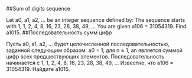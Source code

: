 ##Sum of digits sequence

Let a0, a1, a2, ... be an integer sequence defined by:
The sequence starts with 1, 1, 2, 4, 8, 16, 23, 28, 38, 49, ...
You are given a106 = 31054319.
Find a1015.
##Последовательность сумм цифр

Пусть a0, a1, a2, ... будет целочисленной последовательностью, заданной следующим образом:
a0 = 1;
для n ≥ 1, an является суммой цифр всех предшествующих элементов.
Последовательность начинается с 1, 1, 2, 4, 8, 16, 23, 28, 38, 49, ...
Известно, что a106 = 31054319.
Найдите a1015.
